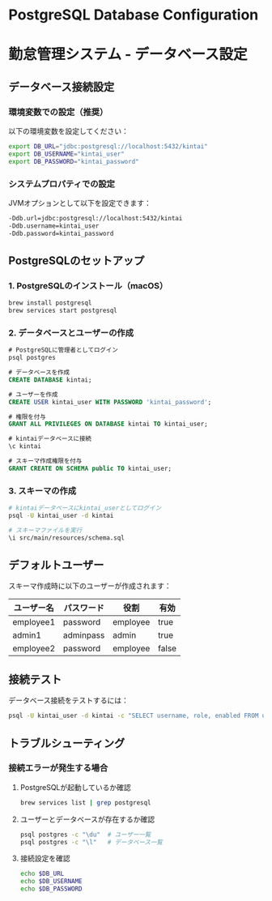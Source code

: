 # PostgreSQL Database Configuration
# 勤怠管理システム - データベース設定

## データベース接続設定

### 環境変数での設定（推奨）
以下の環境変数を設定してください：

```bash
export DB_URL="jdbc:postgresql://localhost:5432/kintai"
export DB_USERNAME="kintai_user"
export DB_PASSWORD="kintai_password"
```

### システムプロパティでの設定
JVMオプションとして以下を設定できます：

```bash
-Ddb.url=jdbc:postgresql://localhost:5432/kintai
-Ddb.username=kintai_user
-Ddb.password=kintai_password
```

## PostgreSQLのセットアップ

### 1. PostgreSQLのインストール（macOS）
```bash
brew install postgresql
brew services start postgresql
```

### 2. データベースとユーザーの作成
```sql
# PostgreSQLに管理者としてログイン
psql postgres

# データベースを作成
CREATE DATABASE kintai;

# ユーザーを作成
CREATE USER kintai_user WITH PASSWORD 'kintai_password';

# 権限を付与
GRANT ALL PRIVILEGES ON DATABASE kintai TO kintai_user;

# kintaiデータベースに接続
\c kintai

# スキーマ作成権限を付与
GRANT CREATE ON SCHEMA public TO kintai_user;
```

### 3. スキーマの作成
```bash
# kintaiデータベースにkintai_userとしてログイン
psql -U kintai_user -d kintai

# スキーマファイルを実行
\i src/main/resources/schema.sql
```

## デフォルトユーザー

スキーマ作成時に以下のユーザーが作成されます：

| ユーザー名 | パスワード | 役割 | 有効 |
|-----------|----------|------|------|
| employee1 | password | employee | true |
| admin1 | adminpass | admin | true |
| employee2 | password | employee | false |

## 接続テスト

データベース接続をテストするには：

```bash
psql -U kintai_user -d kintai -c "SELECT username, role, enabled FROM users;"
```

## トラブルシューティング

### 接続エラーが発生する場合

1. PostgreSQLが起動しているか確認
   ```bash
   brew services list | grep postgresql
   ```

2. ユーザーとデータベースが存在するか確認
   ```bash
   psql postgres -c "\du"  # ユーザー一覧
   psql postgres -c "\l"   # データベース一覧
   ```

3. 接続設定を確認
   ```bash
   echo $DB_URL
   echo $DB_USERNAME
   echo $DB_PASSWORD
   ```
